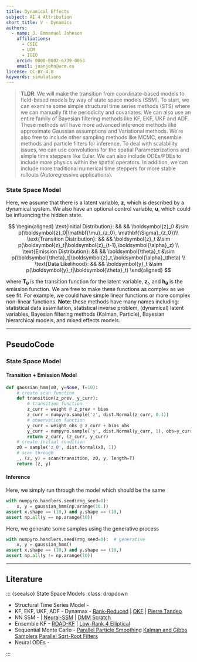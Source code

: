 ```yaml
---
title: Dynamical Effects
subject: AI 4 Attribution
short_title: V - Dynamics
authors:
  - name: J. Emmanuel Johnson
    affiliations:
      - CSIC
      - UCM
      - IGEO
    orcid: 0000-0002-6739-0053
    email: juanjohn@ucm.es
license: CC-BY-4.0
keywords: simulations
---
```



> **TLDR**: 
> We will make the transition from coordinate-based models to field-based models by way of state space models (SSM). 
> To start, we can examine some simple structural time series methods (STS) where we can manually fit the periodicity and covariates. 
> We can also use an entire family of Bayesian filtering methods like KF, EKF, UKF and ADF. 
> These methods will have more advanced inference methods like approximate Gaussian assumptions and Variational methods. 
> We’re also free to include other sampling methods like MCMC, ensemble methods and particle filters for inference. To deal with scalability issues, we can use convolutions for the spatial Parameterizations and simple time steppers like Euler. We can also include ODEs/PDEs to include more physics within the spatial operators. 
> In addition, we can include more traditional numerical time steppers for more stable rollouts (Autoregressive applications).




### State Space Model

Here, we assume that there is a latent variable, $\boldsymbol{z}$, which is described by a dynamical system.
We also have an optional control variable, $\boldsymbol{u}$, which could be influencing the hidden state.

$$
\begin{aligned}
\text{Initial Distribution}: && && \boldsymbol{z}_0 &\sim p(\boldsymbol{z}_0|\mathbf{\mu}_{z_0}, \mathbf{\Sigma}_{z_0})\\
\text{Transition Distribution}: && && \boldsymbol{z}_t &\sim p(\boldsymbol{z}_t|\boldsymbol{z}_{t-1},\boldsymbol{\alpha}_z) \\
\text{Emission Distribution}: && && \boldsymbol{\theta}_t &\sim p(\boldsymbol{\theta}_t|\boldsymbol{z}_t,\boldsymbol{\alpha}_\theta) \\
\text{Data Likelihood}: && && \boldsymbol{y}_t &\sim p(\boldsymbol{y}_t|\boldsymbol{\theta}_t)
\end{aligned}
$$

where $\boldsymbol{T_\theta}$ is the transition function for the latent variable, $\boldsymbol{z}_t$, and $\boldsymbol{h_\theta}$ is the emission function.
We are free to make these functions as complex as we see fit.
For example, we could have simple linear functions or more complex non-linear functions.
**Note**: these methods have many names including: statistical data assimilation, statistical inverse problem, (dynamical) latent variables, Bayesian filtering methods (Kalman, Particle), Bayesian hierarchical models, and mixed effects models.




***

## PseudoCode


### State Space Model

#### Transition + Emission Model

```python
def gaussian_hmm(x0, y=None, T=10):
    # create scan function
    def transition(z_prev, y_curr):
        # transition function
        z_curr = weight @ z_prev + bias
        z_curr = numpyro.sample('z', dist.Normal(z_curr, 0.1))
        # observation function
        y_curr = weight_obs @ z_curr + bias_obs
        y_curr = numpyro.sample('y', dist.Normal(y_curr, 1), obs=y_curr)
        return z_curr, (z_curr, y_curr)
	# create initial condition
    z0 = sample('z_0', dist.Normal(x0, 1))
    # scan through
    _, (z, y) = scan(transition, z0, y, length=T)
    return (z, y)
```


#### Inference

Here, we simply run through the model which should be the same

```python
with numpyro.handlers.seed(rng_seed=0):
    x, y = gaussian_hmm(np.arange(10.))
assert x.shape == (10,) and y.shape == (10,)
assert np.all(y == np.arange(10))
```

Here, we generate some samples using the generative process

```python
with numpyro.handlers.seed(rng_seed=0):  # generative
    x, y = gaussian_hmm()
assert x.shape == (10,) and y.shape == (10,)
assert np.all(y != np.arange(10))
```

***

## Literature

::: {seealso} State Space Models
:class: dropdown

- Structural Time Series Model - [](https://github.com/probml/sts-jax)
- KF, EKF, UKF, ADF - Dynamax - [](https://github.com/probml/dynamax) [](https://github.com/lindermanlab/ssm) [Rank-Reduced](https://arxiv.org/abs/2306.07774) | [OKF](https://github.com/ido90/Optimized-Kalman-Filter) | [Pierre Tandeo](https://github.com/ptandeo/Kalman)
- NN SSM - [](https://github.com/HazyResearch/spacetime) | [Neural-SSM](https://github.com/qu-gg/torch-neural-ssm) | [DMM Scratch](https://github.com/guxd/deepHMM)
- Ensemble KF - [](https://github.com/mchoblet/ensemblefilters) [ROAD-KF](https://github.com/ymchen0/ROAD-EnKF) | [Low-Rank 4 Elliptical](https://arxiv.org/abs/2203.05120)
- Sequential Monte Carlo - [](https://github.com/nchopin/particles) [Parallel Particle Smoothing](https://github.com/AdrienCorenflos/parallel-ps) [Kalman and Gibbs Samplers](https://github.com/AdrienCorenflos/aux-ssm-samplers) [Parallel Sqrt-Root Filters](https://github.com/EEA-sensors/sqrt-parallel-smoothers)
- Neural ODEs - [](https://github.com/pnkraemer/probdiffeq) [](https://sebastiancallh.github.io/post/neural-ode-weather-forecast/) 

:::
